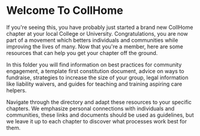 # Welcome To CollHome

If you're seeing this, you have probably just started a brand new CollHome chapter at your local College or University. Congratulations, you are now part of a movement which betters individuals and communities while improving the lives of many. Now that you're a member, here are some resources that can help you get your chapter off the ground.

In this folder you will find information on best practices for community engagement, a template first constitution document, advice on ways to fundraise, strategies to increase the size of your group, legal information like liability waivers, and guides for teaching and training aspiring care helpers. 

Navigate through the directory and adapt these resources to your specific chapters. We emphasize personal connections with individuals and communities, these links and documents should be used as guidelines, but we leave it up to each chapter to discover what processes work best for them.


